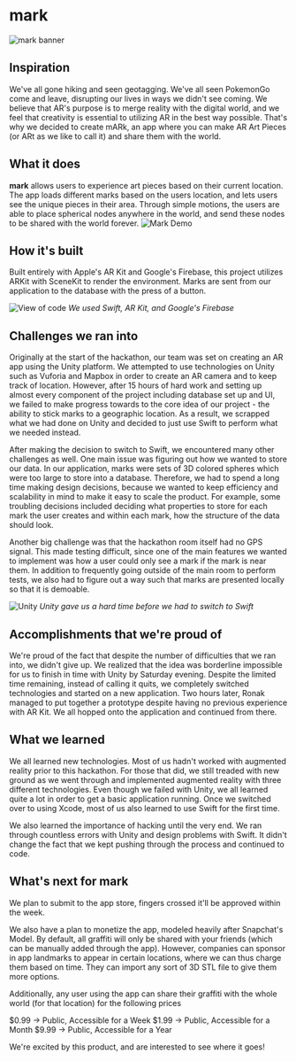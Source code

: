 # mark
![mark banner](https://res.cloudinary.com/devpost/image/fetch/s--ZM6v1iS_--/c_limit,f_auto,fl_lossy,q_auto:eco,w_900/https://firebasestorage.googleapis.com/v0/b/shah-cloud-services.appspot.com/o/29933ad7-a4bb-a18c-7eff-813a6d044790%253C%253D%253D%253Ebanner.png%3Falt%3Dmedia%26token%3Dc01a4e90-55cf-439b-b18e-047228fe39a7)

## Inspiration
We've all gone hiking and seen geotagging. We've all seen PokemonGo come and leave, disrupting our lives in ways we didn't see coming. We believe that AR's purpose is to merge reality with the digital world, and we feel that creativity is essential to utilizing AR in the best way possible. That's why we decided to create mARk, an app where you can make AR Art Pieces (or ARt as we like to call it) and share them with the world.

## What it does
**mark** allows users to experience art pieces based on their current location. The app loads different marks based on the users location, and lets users see the unique pieces in their area. Through simple motions, the users are able to place spherical nodes anywhere in the world, and send these nodes to be shared with the world forever.
![Mark Demo](https://media.giphy.com/media/oyPNO01tA4Nz49khml/giphy.gif)

## How it's built
Built entirely with Apple's AR Kit and Google's Firebase, this project utilizes ARKit with SceneKit to render the environment. Marks are sent from our application to the database with the press of a button.

![View of code](https://res.cloudinary.com/devpost/image/fetch/s--TwvhTiPt--/c_limit,f_auto,fl_lossy,q_auto:eco,w_900/https://firebasestorage.googleapis.com/v0/b/shah-cloud-services.appspot.com/o/c2fe814d-849c-0383-a6b0-a7363c9856b0%253C%253D%253D%253EScreen%2520Shot%25202019-02-17%2520at%25209.08.25%2520AM.png%3Falt%3Dmedia%26token%3D583a89ee-1901-49cc-9f2e-eaf196eb00cf)
_We used Swift, AR Kit, and Google's Firebase_

## Challenges we ran into
Originally at the start of the hackathon, our team was set on creating an AR app using the Unity platform. We attempted to use technologies on Unity such as Vuforia and Mapbox in order to create an AR camera and to keep track of location. However, after 15 hours of hard work and setting up almost every component of the project including database set up and UI, we failed to make progress towards to the core idea of our project - the ability to stick marks to a geographic location. As a result, we scrapped what we had done on Unity and decided to just use Swift to perform what we needed instead. 

After making the decision to switch to Swift, we encountered many other challenges as well. One main issue was figuring out how we wanted to store our data. In our application, marks were sets of 3D colored spheres which were too large to store into a database. Therefore, we had to spend a long time making design decisions, because we wanted to keep efficiency and scalability in mind to make it easy to scale the product. For example, some troubling decisions included deciding what properties to store for each mark the user creates and within each mark, how the structure of the data should look.

Another big challenge was that the hackathon room itself had no GPS signal. This made testing difficult, since one of the main features we wanted to implement was how a user could only see a mark if the mark is near them. In addition to frequently going outside of the main room to perform tests, we also had to figure out a way such that marks are presented locally so that it is demoable.

![Unity](https://i.imgur.com/3H78K5m.png)
_Unity gave us a hard time before we had to switch to Swift_

## Accomplishments that we're proud of
We're proud of the fact that despite the number of difficulties that we ran into, we didn't give up. We realized that the idea was borderline impossible for us to finish in time with Unity by Saturday evening. Despite the limited time remaining, instead of calling it quits, we completely switched technologies and started on a new application. Two hours later, Ronak managed to put together a prototype despite having no previous experience with AR Kit. We all hopped onto the application and continued from there.

## What we learned
We all learned new technologies. Most of us hadn't worked with augmented reality prior to this hackathon. For those that did, we still treaded with new ground as we went through and implemented augmented reality with three different technologies. Even though we failed with Unity, we all learned quite a lot in order to get a basic application running. Once we switched over to using Xcode, most of us also learned to use Swift for the first time.

We also learned the importance of hacking until the very end. We ran through countless errors with Unity and design problems with Swift. It didn't change the fact that we kept pushing through the process and continued to code.

## What's next for mark
We plan to submit to the app store, fingers crossed it'll be approved within the week.

We also have a plan to monetize the app, modeled heavily after Snapchat's Model. By default, all graffiti will only be shared with your friends (which can be manually added through the app). However, companies can sponsor in app landmarks to appear in certain locations, where we can thus charge them based on time. They can import any sort of 3D STL file to give them more options.

Additionally, any user using the app can share their graffiti with the whole world (for that location) for the following prices

$0.99 -> Public, Accessible for a Week
$1.99 -> Public, Accessible for a Month
$9.99 -> Public, Accessible for a Year

We're excited by this product, and are interested to see where it goes!
